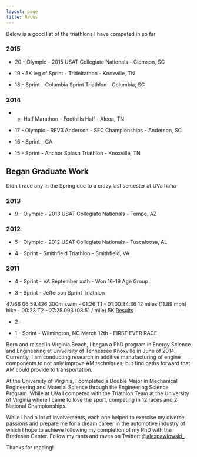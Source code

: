 ```yaml
---
layout: page
title: Races
---
```


<p class="message">
  Below is a good list of the triathlons I have competed in so far
</p>

### 2015

* 20 - Olympic - 2015 USAT Collegiate Nationals - Clemson, SC

* 19 - 5K leg of Sprint - Trideltathon - Knoxville, TN

* 18 - Sprint - Columbia Sprint Triathlon - Columbia, SC

### 2014

*    - Half Marathon - Foothills Half - Alcoa, TN

* 17 - Olympic - REV3 Anderson - SEC Championships - Anderson, SC

* 16 - Sprint - GA

* 15 - Sprint - Anchor Splash Triathlon - Knoxville, TN

## Began Graduate Work

Didn't race any in the Spring due to a crazy last semester at UVa haha

### 2013

* 9 - Olympic - 2013 USAT Collegiate Nationals - Tempe, AZ



### 2012



* 5 - Olympic - 2012 USAT Collegiate Nationals - Tuscaloosa, AL

* 4 - Sprint - Smithfield Triathlon - Smithfield, VA

### 2011

* 4 - Sprint - VA September xxth - Won 16-19 Age Group

* 3 - Sprint - Jefferson Sprint Triathlon 

47/66 06:59.426 300m swim - 01:26 T1 - 01:00:34.36 12 miles (11.89 mph) bike - 00:23 T2 - 27:25.093 (08:51 / mile) 5K [Results](http://cms.results.frontrunnertiming.com/2011/Athletes/Results.aspx?raceKey=3B8E5768-97CD-446C-9D5E-9C8B41A74F0C&athleteId=150)


* 2 -

* 1 - Sprint - Wilmington, NC March 12th - FIRST EVER RACE

Born and raised in Virginia Beach, I began a PhD program in Energy Science and Engineering at University of Tennessee Knoxville in June of 2014. Currently, I am conducting research in additive manufacturing of engine components to not only improve AM techniques, but find paths forward that AM could provide to transportation.

At the University of Virginia, I completed a Double Major in Mechanical Engineering and Material Science through the Engineering Science Program. While at UVa I competed with the Triathlon Team at the University of Virginia where I came to love the sport, competing in 12 races and 2 National Championships.

While I had a lot of involvements, each one helped to exercise my diverse passions and prepare me for a dream career in the automotive industry of which I hope to achieve following my completion of my PhD with the Bredesen Center. Follow my rants and raves on Twitter: [@alexpawlowski_](https://twitter.com/alexpawlowski_).

Thanks for reading!
